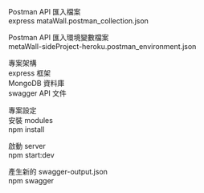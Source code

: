Postman API 匯入檔案  
express mataWall.postman_collection.json  

Postman API 匯入環境變數檔案  
metaWall-sideProject-heroku.postman_environment.json  

專案架構  
express 框架  
MongoDB 資料庫  
swagger API 文件  

專案設定  
安裝 modules  
npm install  

啟動 server  
npm start:dev  

產生新的 swagger-output.json  
npm swagger  
